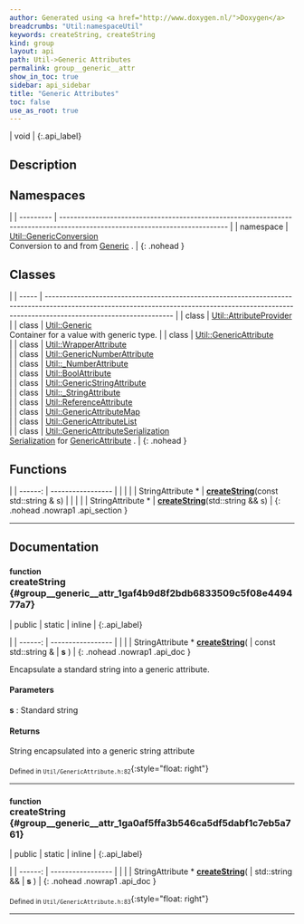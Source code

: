 ```yaml
---
author: Generated using <a href="http://www.doxygen.nl/">Doxygen</a>
breadcrumbs: "Util:namespaceUtil"
keywords: createString, createString
kind: group
layout: api
path: Util->Generic Attributes
permalink: group__generic__attr
show_in_toc: true
sidebar: api_sidebar
title: "Generic Attributes"
toc: false
use_as_root: true
---
```


| void |
{:.api_label}

## Description





## Namespaces

|
| --------- | ---------------------------------------------------------------------------------------------------------------------------- | 
| namespace | [Util::GenericConversion](namespaceUtil_1_1GenericConversion) <br/> Conversion to and from [Generic](classUtil_1_1Generic) . | 
{: .nohead }

## Classes

|
| ----- | ----------------------------------------------------------------------------------------------------------------------------------------------------------------------------------------------- | 
| class | [Util::AttributeProvider](classUtil_1_1AttributeProvider) <br/>                                                                                                                                 | 
| class | [Util::Generic](classUtil_1_1Generic) <br/> Container for a value with generic type.                                                                                                            | 
| class | [Util::GenericAttribute](classUtil_1_1GenericAttribute) <br/>                                                                                                                                   | 
| class | [Util::WrapperAttribute](classUtil_1_1WrapperAttribute) <br/>                                                                                                                                   | 
| class | [Util::GenericNumberAttribute](classUtil_1_1GenericNumberAttribute) <br/>                                                                                                                       | 
| class | [Util::_NumberAttribute](classUtil_1_1%5F%5FNumberAttribute) <br/>                                                                                                                              | 
| class | [Util::BoolAttribute](classUtil_1_1BoolAttribute) <br/>                                                                                                                                         | 
| class | [Util::GenericStringAttribute](classUtil_1_1GenericStringAttribute) <br/>                                                                                                                       | 
| class | [Util::_StringAttribute](classUtil_1_1%5F%5FStringAttribute) <br/>                                                                                                                              | 
| class | [Util::ReferenceAttribute](classUtil_1_1ReferenceAttribute) <br/>                                                                                                                               | 
| class | [Util::GenericAttributeMap](classUtil_1_1GenericAttributeMap) <br/>                                                                                                                             | 
| class | [Util::GenericAttributeList](classUtil_1_1GenericAttributeList) <br/>                                                                                                                           | 
| class | [Util::GenericAttributeSerialization](classUtil_1_1GenericAttributeSerialization) <br/> [Serialization](namespaceUtil_1_1Serialization) for [GenericAttribute](classUtil_1_1GenericAttribute) . | 
{: .nohead }

## Functions

|
| ------: | ----------------- |
|  | |
| StringAttribute * | **[createString](#group%5F%5Fgeneric%5F%5Fattr_1gaf4b9d8f2bdb6833509c5f08e449477a7)**(const std::string & s) |
|  | |
| StringAttribute * | **[createString](#group%5F%5Fgeneric%5F%5Fattr_1ga0af5ffa3b546ca5df5dabf1c7eb5a761)**(std::string && s) |
{: .nohead .nowrap1 .api_section }


-------------------------------------------------------------------

## Documentation

### <small>function</small><br/> createString {#group__generic__attr_1gaf4b9d8f2bdb6833509c5f08e449477a7}

| public | static | inline |
{:.api_label}

|
| ------: | ----------------- |
|  |
| StringAttribute * **[createString](#group%5F%5Fgeneric%5F%5Fattr_1gaf4b9d8f2bdb6833509c5f08e449477a7)**( | const std::string & | **s** ) |
{: .nohead .nowrap1 .api_doc }



Encapsulate a standard string into a generic attribute.


#### Parameters
**s**
:  Standard string




#### Returns
String encapsulated into a generic string attribute





<sub>Defined in `Util/GenericAttribute.h:82`</sub>{:style="float: right"}

-------------------------------------------------------------------

### <small>function</small><br/> createString {#group__generic__attr_1ga0af5ffa3b546ca5df5dabf1c7eb5a761}

| public | static | inline |
{:.api_label}

|
| ------: | ----------------- |
|  |
| StringAttribute * **[createString](#group%5F%5Fgeneric%5F%5Fattr_1ga0af5ffa3b546ca5df5dabf1c7eb5a761)**( | std::string && | **s** ) |
{: .nohead .nowrap1 .api_doc }





<sub>Defined in `Util/GenericAttribute.h:83`</sub>{:style="float: right"}

-------------------------------------------------------------------

